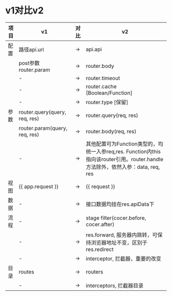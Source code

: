 # v1对比v2
| 项目 | v1 | 对比 | v2 |
| -- | -- | -- | -- |
| 配置 | 路径api.url | -> | api.api |
|  | post参数 router.param | -> | router.body |
|  | - | -> | router.timeout |
|  | - | -> | router.cache [Boolean/Function] |
|  | - | -> | router.type [保留] |
| 参数 | router.query(query, req, res) | ->| router.query(req, res) |
|  | router.param(query, req, res) | ->| router.body(req, res) |
|  | - | ->| 其他配置可为Function类型的，均统一入参req,res. Function内this指向该router引用。router.handle方法除外，依然入参：data, req, res |
| 视图 | {{ app.request }} | -> | {{ request }} |
| 数据 | - | -> | 接口数据均挂在res.apiData下 |
| 流程 | - | -> | stage filter(cocer.before, cocer.after) |
|  | - | -> | res.forward, 服务器内跳转，可保持浏览器地址不变，区别于res.redirect |
|  | - | -> | interceptor, 拦截器，重要的改变 |
| 目录 | routes | -> | routers |
|  | - | -> | interceptors, 拦截器目录 |


